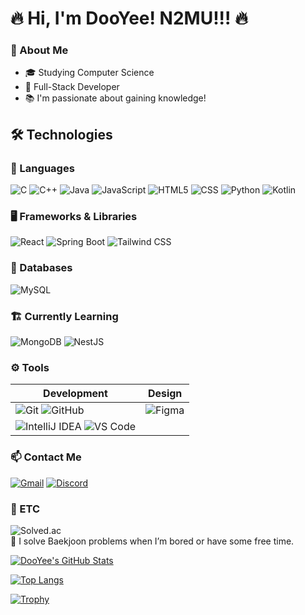 # 🔥 Hi, I'm DooYee! N2MU!!! 🔥
### 🚀 About Me
- 🎓 Studying Computer Science
- 🚀 Full-Stack Developer
- 📚 I'm passionate about gaining knowledge!

## 🛠️ Technologies

### 📌 Languages
![C](https://img.shields.io/badge/-C-A8B9CC?style=flat-square&logo=c&logoColor=white)
![C++](https://img.shields.io/badge/-C++-00599C?style=flat-square&logo=c%2B%2B&logoColor=white)
![Java](https://img.shields.io/badge/-Java-007396?style=flat-square&logo=java&logoColor=white)
![JavaScript](https://img.shields.io/badge/-JavaScript-F7DF1E?style=flat-square&logo=javascript&logoColor=black)
![HTML5](https://img.shields.io/badge/-HTML5-E34F26?style=flat-square&logo=html5&logoColor=black)
![CSS](https://img.shields.io/badge/-CSS-663399?style=flat-square&logo=css&logoColor=black)
![Python](https://img.shields.io/badge/-Python-3776AB?style=flat-square&logo=python&logoColor=white)
![Kotlin](https://img.shields.io/badge/-Kotlin-0095D5?style=flat-square&logo=kotlin&logoColor=white)

### 🖥️ Frameworks & Libraries
![React](https://img.shields.io/badge/-React-61DAFB?style=flat-square&logo=react&logoColor=white)
![Spring Boot](https://img.shields.io/badge/-Spring_Boot-6DB33F?style=flat-square&logo=spring-boot&logoColor=white)
![Tailwind CSS](https://img.shields.io/badge/-TailwindCSS-38B2AC?style=flat-square&logo=tailwind-css&logoColor=white)

### 📑 Databases
![MySQL](https://img.shields.io/badge/-MySQL-4479A1?style=flat-square&logo=mysql&logoColor=white)

### 🏗️ Currently Learning
![MongoDB](https://img.shields.io/badge/-MongoDB-47A248?style=flat-square&logo=mongodb&logoColor=white)
![NestJS](https://img.shields.io/badge/-Nest.js-E0234E?style=flat-square&logo=nestjs&logoColor=white)

### ⚙️ Tools
| Development | Design |
|------------|--------|
| ![Git](https://img.shields.io/badge/-Git-F05032?style=flat-square&logo=git&logoColor=white) ![GitHub](https://img.shields.io/badge/-GitHub-181717?style=flat-square&logo=github&logoColor=white) | ![Figma](https://img.shields.io/badge/-Figma-F24E1E?style=flat-square&logo=figma&logoColor=white) |
| ![IntelliJ IDEA](https://img.shields.io/badge/IntelliJ%20IDEA-000000.svg?&style=flat-square&logo=intellij-idea&logoColor=white) ![VS Code](https://img.shields.io/badge/Visual%20Studio%20Code-007ACC.svg?&style=flat-square&logo=visual-studio-code&logoColor=white)

### 📫 Contact Me
[![Gmail](https://img.shields.io/badge/Gmail-D14836?style=flat-square&logo=gmail&logoColor=white)](mailto:hyeonta03@gmail.com)
[![Discord](https://img.shields.io/badge/Discord-7289DA?style=flat-square&logo=discord&logoColor=white)](https://discord.com/users/DooYee)

### 📎 ETC
![Solved.ac](http://mazassumnida.wtf/api/v2/generate_badge?boj=hyeonta03)  
🧩 I solve Baekjoon problems when I’m bored or have some free time.

[![DooYee's GitHub Stats](https://github-readme-stats.vercel.app/api?username=DooYee0709&show_icons=true&theme=ambient_gradient&rank_icon=percentile)](https://github.com/anuraghazra/github-readme-stats)

[![Top Langs](https://github-readme-stats.vercel.app/api/top-langs/?username=DooYee0709&layout=compact&theme=ambient_gradient)](https://github.com/anuraghazra/github-readme-stats)

[![Trophy](https://github-profile-trophy.vercel.app/?username=DooYee0709&theme=radical&margin-w=10&margin-h=10)](https://github.com/ryo-ma/github-profile-trophy)

